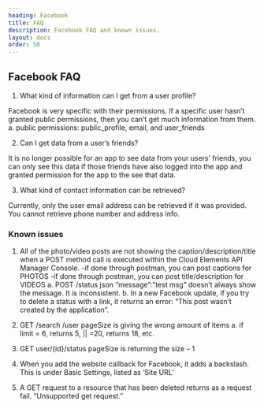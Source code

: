 ```yaml
---
heading: Facebook
title: FAQ
description: Facebook FAQ and known issues.
layout: docs
order: 50
---
```


## Facebook FAQ

1. What kind of information can I get from a user profile?

Facebook is very specific with their permissions. If a specific user hasn’t granted public permissions, then you can’t get much information from them.
a. public permissions: public_profile, email, and user_friends

2.  Can I get data from a user’s friends?

It is no longer possible for an app to see data from your users’ friends, you can only see this data if those friends have also logged into the app and granted permission for the app to the see that data.

3.  What kind of contact information can be retrieved?

Currently, only the user email address can be retrieved if it was provided.
You cannot retrieve phone number and address info.

### Known issues

1. All of the photo/video posts are not showing the caption/description/title when a POST method call is executed within the Cloud Elements API Manager Console.
-if done through postman, you can post captions for PHOTOS
-if done through postman, you can post title/description for VIDEOS
a. POST /status
json “message”:”test msg” doesn’t always show the message.
It is inconsistent.
b. In a new Facebook update, if you try to delete a status with a link, it returns an error:  “This post wasn’t created by the application”.

2. GET /search /user pageSize is giving the wrong amount of items
a. if limit = 6, returns 5, || =20, returns 18, etc.

3. GET user/{id}/status pageSize is returning the size – 1

4. When you add the website callback for Facebook, it adds a backslash. This is under Basic Settings, listed as ‘Site URL’

5. A GET request to a resource that has been deleted returns as a request fail. “Unsupported get request.”
